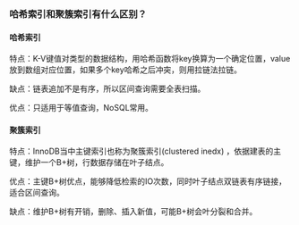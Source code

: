 ### 哈希索引和聚簇索引有什么区别？

#### 哈希索引

特点：K-V键值对类型的数据结构，用哈希函数将key换算为一个确定位置，value放到数组对应位置，如果多个key哈希之后冲突，则用拉链法拉链。

缺点：链表追加不是有序，所以区间查询需要全表扫描。

优点：只适用于等值查询，NoSQL常用。

#### 聚簇索引

特点：InnoDB当中主键索引也称为聚簇索引(clustered inedx) ，依据建表的主键，维护一个B+树，行数据存储在叶子结点。

优点：主键B+树优点，能够降低检索的IO次数，同时叶子结点双链表有序链接，适合区间查询。

缺点：维护B+树有开销，删除、插入新值，可能B+树会叶分裂和合并。